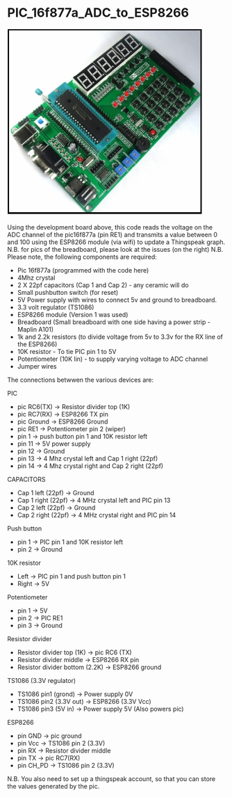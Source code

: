 # PIC_16f877a_ADC_to_ESP8266

<img src="sintech pic16f877a.jpg" alt="Dev board"/>

Using the development board above, this code reads the voltage on the ADC channel of the pic16f877a (pin RE1) and transmits a value between 0 and 100
using the ESP8266 module (via wifi) to update a Thingspeak graph.
N.B. for pics of the breadboard, please look at the issues (on the right)
N.B. Please note, the following components are required: 

- Pic 16f877a (programmed with the code here)
- 4Mhz crystal 
- 2 X 22pf capacitors (Cap 1 and Cap 2) - any ceramic will do
- Small pushbutton switch (for reset)
- 5V Power supply with wires to connect 5v and ground to breadboard.
- 3.3 volt regulator (TS1086)
- ESP8266 module (Version 1 was used)
- Breadboard (Small breadboard with one side having a power strip - Maplin A101)
- 1k and 2.2k resistors (to divide voltage from 5v to 3.3v for the RX line of the ESP8266)
- 10K resistor - To tie PIC pin 1 to 5V 
- Potentiometer (10K lin) - to supply varying voltage to ADC channel
- Jumper wires


The connections betwwen the various devices are:

PIC
- pic RC6(TX) -> Resistor divider top (1K)
- pic RC7(RX) -> ESP8266 TX pin
- pic Ground  -> ESP8266 Ground
- pic RE1     -> Potentiometer pin 2 (wiper)
- pin 1       -> push button pin 1 and 10K resistor left
- pin 11      -> 5V power supply
- pin 12      -> Ground
- pin 13      -> 4 Mhz crystal left  and Cap 1 right (22pf)
- pin 14      -> 4 Mhz crystal right and Cap 2 right (22pf)

CAPACITORS
- Cap 1 left  (22pf) -> Ground
- Cap 1 right (22pf) -> 4 MHz crystal left  and PIC pin 13
- Cap 2 left  (22pf) -> Ground
- Cap 2 right (22pf) -> 4 MHz crystal right and PIC pin 14 

Push button
- pin 1       -> PIC pin 1 and 10K resistor left
- pin 2       -> Ground

10K resistor
- Left          -> PIC pin 1 and push button pin 1
- Right         -> 5V 

Potentiometer
- pin 1  -> 5V     
- pin 2  -> PIC RE1
- pin 3  -> Ground

Resistor divider
- Resistor divider top (1K)      -> pic RC6 (TX)
- Resistor divider middle        -> ESP8266 RX pin
- Resistor divider bottom (2.2K) -> ESP8266 ground

TS1086 (3.3V regulator)
- TS1086 pin1 (grond)    -> Power supply 0V
- TS1086 pin2 (3.3V out) -> ESP8266 (3.3V Vcc)
- TS1086 pin3 (5V in)    -> Power supply 5V (Also powers pic)

ESP8266
- pin GND   -> pic ground
- pin Vcc   -> TS1086 pin 2 (3.3V)
- pin RX    -> Resistor divider middle
- pin TX    -> pic RC7(RX)
- pin CH_PD -> TS1086 pin 2 (3.3V)

N.B. You also need to set up a thingspeak account, so that you can store the values generated by the pic.
